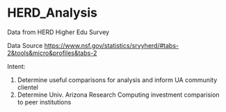 # HERD_Analysis
Data from HERD Higher Edu Survey

Data Source
https://www.nsf.gov/statistics/srvyherd/#tabs-2&tools&micro&profiles&tabs-2

Intent:
1. Determine useful comparisons for analysis and inform UA community clientel
2. Determine Univ. Arizona Research Computing investment comparision to peer institutions
